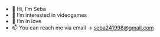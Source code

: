 - 👋 Hi, I’m Seba
- 👀 I’m interested in videogames
- 💞️ I’m in love
- 📫 You can reach me via email -> seba241998@gmail.com

<!---
UnTalSeba/UnTalSeba is a ✨ special ✨ repository because its `README.md` (this file) appears on your GitHub profile.
You can click the Preview link to take a look at your changes.
--->
